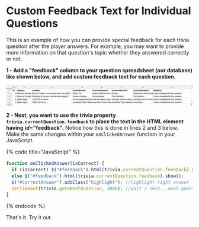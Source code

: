 # Custom Feedback Text for Individual Questions

This is an example of how you can provide special feedback for each trivia question after the player answers. For example, you may want to provide more information on that question's topic whether they answered correctly or not.

**1 - Add a "feedback" column to your question spreadsheet \(our database\) like shown below, and add custom feedback text for each question.**

![](../../.gitbook/assets/screen-shot-2018-06-19-at-11.02.39-am.png)

 

**2 - Next, you want to use the trivia property  `trivia.currentQuestion.feedback` to place the text in the HTML element having** _**id**_**="feedback".** Notice how this is done in lines 2 and 3 below. Make the same changes within your `onClickedAnswer` function in your JavaScript.

{% code title="JavaScript" %}
```javascript
function onClickedAnswer(isCorrect) {
  if (isCorrect) $("#feedback").html(trivia.currentQuestion.feedback).show();
  else $("#feedback").html(trivia.currentQuestion.feedback).show();
  $("#correctAnswer").addClass("highlight"); //highlight right answer
  setTimeout(trivia.gotoNextQuestion, 3000); //wait 3 secs...next question
}
```
{% endcode %}

That's it. Try it out.

